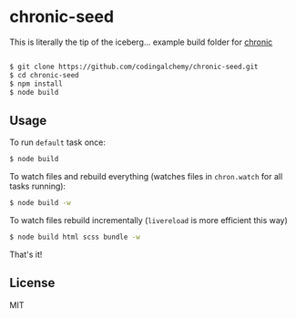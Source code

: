 # chronic-seed

This is literally the tip of the iceberg... example build folder for [chronic](https://github.com/codingalchemy/chronic)

```bash

$ git clone https://github.com/codingalchemy/chronic-seed.git
$ cd chronic-seed
$ npm install 
$ node build
```

## Usage

To run `default` task once: 
```bash
$ node build
```

To watch files and rebuild everything (watches files in `chron.watch` for all tasks running): 
```bash
$ node build -w
```

To watch files rebuild incrementally (`livereload` is more efficient this way)

```bash
$ node build html scss bundle -w
```

That's it! 

## License

MIT


